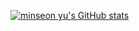 [![minseon yu's GitHub stats](https://github-readme-stats.vercel.app/api?username=ch5489)](https://github.com/ch5489/github-readme-stats)
